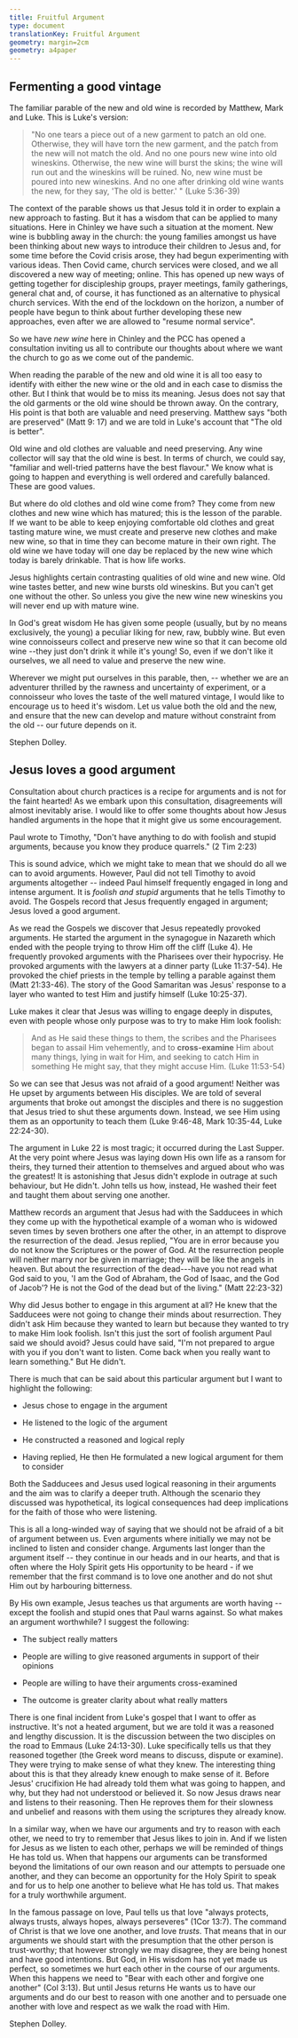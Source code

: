 ```yaml
---
title: Fruitful Argument
type: document
translationKey: Fruitful Argument
geometry: margin=2cm
geometry: a4paper
---
```


## Fermenting a good vintage

The familiar parable of the new and old wine is recorded by Matthew,
Mark and Luke. This is Luke\'s version:

> "No one tears a piece out of a new garment to patch an old one.
> Otherwise, they will have torn the new garment, and the patch from the
> new will not match the old. And no one pours new wine into old
> wineskins. Otherwise, the new wine will burst the skins; the wine will
> run out and the wineskins will be ruined. No, new wine must be poured
> into new wineskins. And no one after drinking old wine wants the new,
> for they say, 'The old is better.' " (Luke 5:36-39)

The context of the parable shows us that Jesus told it in order to
explain a new approach to fasting. But it has a wisdom that can be
applied to many situations. Here in Chinley we have such a situation at
the moment. New wine is bubbling away in the church: the young families
amongst us have been thinking about new ways to introduce their children
to Jesus and, for some time before the Covid crisis arose, they had
begun experimenting with various ideas. Then Covid came, church services
were closed, and we all discovered a new way of meeting; online. This
has opened up new ways of getting together for discipleship groups,
prayer meetings, family gatherings, general chat and, of course, it has
functioned as an alternative to physical church services. With the end
of the lockdown on the horizon, a number of people have begun to think
about further developing these new approaches, even after we are allowed
to \"resume normal service\".

So we have *new wine* here in Chinley and the PCC has opened a
consultation inviting us all to contribute our thoughts about where we
want the church to go as we come out of the pandemic.

When reading the parable of the new and old wine it is all too easy to
identify with either the new wine or the old and in each case to dismiss
the other. But I think that would be to miss its meaning. Jesus does not
say that the old garments or the old wine should be thrown away. On the
contrary, His point is that both are valuable and need preserving.
Matthew says \"both are preserved\" (Matt 9: 17) and we are told in
Luke's account that \"The old is better\".

Old wine and old clothes are valuable and need preserving. Any wine
collector will say that the old wine is best. In terms of church, we
could say, \"familiar and well-tried patterns have the best flavour.\"
We know what is going to happen and everything is well ordered and
carefully balanced. These are good values.

But where do old clothes and old wine come from? They come from new
clothes and new wine which has matured; this is the lesson of the
parable. If we want to be able to keep enjoying comfortable old clothes
and great tasting mature wine, we must create and preserve new clothes
and make new wine, so that in time they can become mature in their own
right. The old wine we have today will one day be replaced by the new
wine which today is barely drinkable. That is how life works.

Jesus highlights certain contrasting qualities of old wine and new wine.
Old wine tastes better, and new wine bursts old wineskins. But you
can\'t get one without the other. So unless you give the new wine new
wineskins you will never end up with mature wine.

In God\'s great wisdom He has given some people (usually, but by no
means exclusively, the young) a peculiar liking for new, raw, bubbly
wine. But even wine connoisseurs collect and preserve new wine so that
it can become old wine --they just don\'t drink it while it\'s young!
So, even if we don't like it ourselves, we all need to value and
preserve the new wine.

Wherever we might put ourselves in this parable, then, -- whether we are
an adventurer thrilled by the rawness and uncertainty of experiment, or
a connoisseur who loves the taste of the well matured vintage, I would
like to encourage us to heed it's wisdom. Let us value both the old and
the new, and ensure that the new can develop and mature without
constraint from the old -- our future depends on it.

Stephen Dolley.

## Jesus loves a good argument

Consultation about church practices is a recipe for arguments and is not
for the faint hearted! As we embark upon this consultation,
disagreements will almost inevitably arise. I would like to offer some
thoughts about how Jesus handled arguments in the hope that it might
give us some encouragement.

Paul wrote to Timothy, \"Don't have anything to do with foolish and
stupid arguments, because you know they produce quarrels.\" (2 Tim 2:23)

This is sound advice, which we might take to mean that we should do all
we can to avoid arguments. However, Paul did not tell Timothy to avoid
arguments altogether -- indeed Paul himself frequently engaged in long
and intense argument. It is *foolish and stupid* arguments that he tells
Timothy to avoid. The Gospels record that Jesus frequently engaged in
argument; Jesus loved a good argument.

As we read the Gospels we discover that Jesus repeatedly provoked
arguments. He started the argument in the synagogue in Nazareth which
ended with the people trying to throw Him off the cliff (Luke 4). He
frequently provoked arguments with the Pharisees over their hypocrisy.
He provoked arguments with the lawyers at a dinner party (Luke
11:37-54). He provoked the chief priests in the temple by telling a
parable against them (Matt 21:33-46). The story of the Good Samaritan
was Jesus\' response to a layer who wanted to test Him and justify
himself (Luke 10:25-37).

Luke makes it clear that Jesus was willing to engage deeply in disputes,
even with people whose only purpose was to try to make Him look foolish:

> And as He said these things to them, the scribes and the Pharisees
> began to assail Him vehemently, and to **cross-examine** Him about
> many things, lying in wait for Him, and seeking to catch Him in
> something He might say, that they might accuse Him. (Luke 11:53-54)

So we can see that Jesus was not afraid of a good argument! Neither was
He upset by arguments between His disciples. We are told of several
arguments that broke out amongst the disciples and there is no
suggestion that Jesus tried to shut these arguments down. Instead, we
see Him using them as an opportunity to teach them (Luke 9:46-48, Mark
10:35-44, Luke 22:24-30).

The argument in Luke 22 is most tragic; it occurred during the Last
Supper. At the very point where Jesus was laying down His own life as a
ransom for theirs, they turned their attention to themselves and argued
about who was the greatest! It is astonishing that Jesus didn\'t explode
in outrage at such behaviour, but He didn\'t. John tells us how,
instead, He washed their feet and taught them about serving one another.

Matthew records an argument that Jesus had with the Sadducees in which
they come up with the hypothetical example of a woman who is widowed
seven times by seven brothers one after the other, in an attempt to
disprove the resurrection of the dead. Jesus replied, "You are in error
because you do not know the Scriptures or the power of God. At the
resurrection people will neither marry nor be given in marriage; they
will be like the angels in heaven. But about the resurrection of the
dead---have you not read what God said to you, 'I am the God of Abraham,
the God of Isaac, and the God of Jacob'? He is not the God of the dead
but of the living." (Matt 22:23-32)

Why did Jesus bother to engage in this argument at all? He knew that the
Sadducees were not going to change their minds about resurrection. They
didn\'t ask Him because they wanted to learn but because they wanted to
try to make Him look foolish. Isn\'t this just the sort of foolish
argument Paul said we should avoid? Jesus could have said, \"I\'m not
prepared to argue with you if you don\'t want to listen. Come back when
you really want to learn something.\" But He didn\'t.

There is much that can be said about this particular argument but I want
to highlight the following:

-   Jesus chose to engage in the argument

-   He listened to the logic of the argument

-   He constructed a reasoned and logical reply

-   Having replied, He then He formulated a new logical argument for
    them to consider

Both the Sadducees and Jesus used logical reasoning in their arguments
and the aim was to clarify a deeper truth. Although the scenario they
discussed was hypothetical, its logical consequences had deep
implications for the faith of those who were listening.

This is all a long-winded way of saying that we should not be afraid of
a bit of argument between us. Even arguments where initially we may not
be inclined to listen and consider change. Arguments last longer than
the argument itself -- they continue in our heads and in our hearts, and
that is often where the Holy Spirit gets His opportunity to be heard -
if we remember that the first command is to love one another and do not
shut Him out by harbouring bitterness.

By His own example, Jesus teaches us that arguments are worth having --
except the foolish and stupid ones that Paul warns against. So what
makes an argument worthwhile? I suggest the following:

-   The subject really matters

-   People are willing to give reasoned arguments in support of their
    opinions

-   People are willing to have their arguments cross-examined

-   The outcome is greater clarity about what really matters

There is one final incident from Luke\'s gospel that I want to offer as
instructive. It\'s not a heated argument, but we are told it was a
reasoned and lengthy discussion. It is the discussion between the two
disciples on the road to Emmaus (Luke 24:13-30). Luke specifically tells
us that they reasoned together (the Greek word means to discuss, dispute
or examine). They were trying to make sense of what they knew. The
interesting thing about this is that they already knew enough to make
sense of it. Before Jesus\' crucifixion He had already told them what
was going to happen, and why, but they had not understood or believed
it. So now Jesus draws near and listens to their reasoning. Then He
reproves them for their slowness and unbelief and reasons with them
using the scriptures they already know.

In a similar way, when we have our arguments and try to reason with each
other, we need to try to remember that Jesus likes to join in. And if we
listen for Jesus as we listen to each other, perhaps we will be reminded
of things He has told us. When that happens our arguments can be
transformed beyond the limitations of our own reason and our attempts to
persuade one another, and they can become an opportunity for the Holy
Spirit to speak and for us to help one another to believe what He has
told us. That makes for a truly worthwhile argument.

In the famous passage on love, Paul tells us that love \"always
protects, always trusts, always hopes, always perseveres\" (1Cor 13:7).
The command of Christ is that we love one another, and love *trusts*.
That means that in our arguments we should start with the presumption
that the other person is trust-worthy; that however strongly we may
disagree, they are being honest and have good intentions. But God, in
His wisdom has not yet made us perfect, so sometimes we hurt each other
in the course of our arguments. When this happens we need to \"Bear with
each other and forgive one another\" (Col 3:13). But until Jesus returns
He wants us to have our arguments and do our best to reason with one
another and to persuade one another with love and respect as we walk the
road with Him.

Stephen Dolley.
